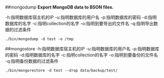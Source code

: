 ##mongodump
**Export MongoDB data to BSON files.**

-h:指明数据库宿主机的IP
-u:指明数据库的用户名
-p:指明数据库的密码
-d:指明数据库的名字
-c:指明collection的名字
-o:指明到要导出的文件名
-q:指明导出数据的过滤条件

`./bin/mongodump -d test -o /tmp`

##mongostore
-h:指明数据库宿主机的IP
-u:指明数据库的用户名
-p:指明数据库的密码
-d:指明数据库的名字
-c:指明collection的名字
-o:指明到要备份的文件名
-q:指明备份数据的过滤条件

`./bin/mongorestore -d test --drop data/backup/test/`